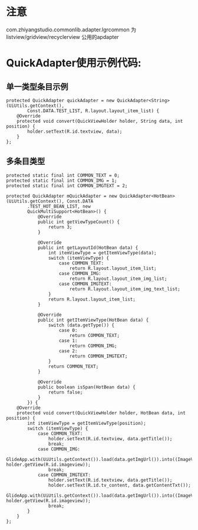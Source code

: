 # 注意
 
com.zhiyangstudio.commonlib.adapter.lgrcommon 为listview/gridview/recyclerview 公用的apdapter

# QuickAdapter使用示例代码:

## 单一类型条目示例
    protected QuickAdapter quickAdapter = new QuickAdapter<String>(UiUtils.getContext(),
            Const.DATA.TEST_LIST, R.layout.layout_item_list) {
        @Override
        protected void convert(QuickViewHolder holder, String data, int position) {
            holder.setText(R.id.textview, data);
        }
    };

## 多条目类型

    protected static final int COMMON_TEXT = 0;
    protected static final int COMMON_IMG = 1;
    protected static final int COMMON_IMGTEXT = 2;
    
    protected QuickAdapter mQuickAdapter = new QuickAdapter<HotBean>(UiUtils.getContext(), Const.DATA
            .TEST_HOT_BEAN_LIST, new
            QuickMultiSupport<HotBean>() {
                @Override
                public int getViewTypeCount() {
                    return 3;
                }
    
                @Override
                public int getLayoutId(HotBean data) {
                    int itemViewType = getItemViewType(data);
                    switch (itemViewType) {
                        case COMMON_TEXT:
                            return R.layout.layout_item_list;
                        case COMMON_IMG:
                            return R.layout.layout_item_img_list;
                        case COMMON_IMGTEXT:
                            return R.layout.layout_item_img_text_list;
                    }
                    return R.layout.layout_item_list;
                }
    
                @Override
                public int getItemViewType(HotBean data) {
                    switch (data.getType()) {
                        case 0:
                            return COMMON_TEXT;
                        case 1:
                            return COMMON_IMG;
                        case 2:
                            return COMMON_IMGTEXT;
                    }
                    return COMMON_TEXT;
                }
    
                @Override
                public boolean isSpan(HotBean data) {
                    return false;
                }
            }) {
        @Override
        protected void convert(QuickViewHolder holder, HotBean data, int position) {
            int itemViewType = getItemViewType(position);
            switch (itemViewType) {
                case COMMON_TEXT:
                    holder.setText(R.id.textview, data.getTitle());
                    break;
                case COMMON_IMG:
                    GlideApp.with(UiUtils.getContext()).load(data.getImgUrl()).into((ImageView) holder.getView(R.id.imageview));
                    break;
                case COMMON_IMGTEXT:
                    holder.setText(R.id.textview, data.getTitle());
                    holder.setText(R.id.tv_content, data.getContentTxt());
                    GlideApp.with(UiUtils.getContext()).load(data.getImgUrl()).into((ImageView) holder.getView(R.id.imageview));
                    break;
            }
        }
    };